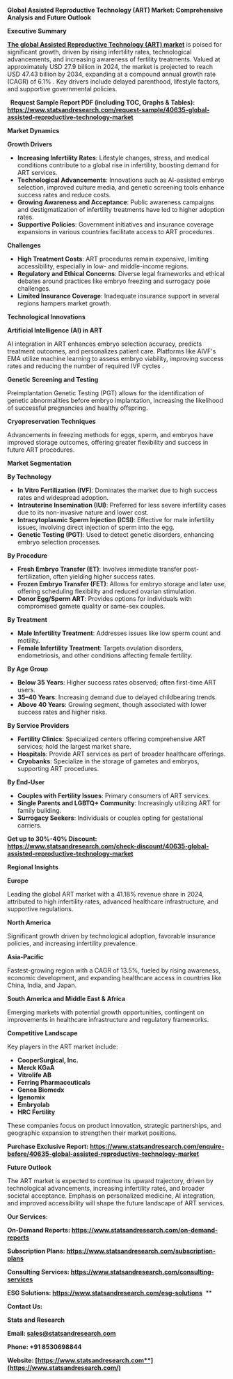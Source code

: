 ﻿**Global Assisted Reproductive Technology (ART) Market: Comprehensive Analysis and Future Outlook**

**Executive Summary**

[**The global Assisted Reproductive Technology (ART) market**](https://www.statsandresearch.com/report/40635-global-assisted-reproductive-technology-market) is poised for significant growth, driven by rising infertility rates, technological advancements, and increasing awareness of fertility treatments. Valued at approximately USD 27.9 billion in 2024, the market is projected to reach USD 47.43 billion by 2034, expanding at a compound annual growth rate (CAGR) of 6.1% . Key drivers include delayed parenthood, lifestyle factors, and supportive governmental policies.

` `**Request Sample Report PDF (including TOC, Graphs & Tables): <https://www.statsandresearch.com/request-sample/40635-global-assisted-reproductive-technology-market>**

**Market Dynamics**

**Growth Drivers**

- **Increasing Infertility Rates**: Lifestyle changes, stress, and medical conditions contribute to a global rise in infertility, boosting demand for ART services.
- **Technological Advancements**: Innovations such as AI-assisted embryo selection, improved culture media, and genetic screening tools enhance success rates and reduce costs.
- **Growing Awareness and Acceptance**: Public awareness campaigns and destigmatization of infertility treatments have led to higher adoption rates.
- **Supportive Policies**: Government initiatives and insurance coverage expansions in various countries facilitate access to ART procedures.

**Challenges**

- **High Treatment Costs**: ART procedures remain expensive, limiting accessibility, especially in low- and middle-income regions.
- **Regulatory and Ethical Concerns**: Diverse legal frameworks and ethical debates around practices like embryo freezing and surrogacy pose challenges.
- **Limited Insurance Coverage**: Inadequate insurance support in several regions hampers market growth.

**Technological Innovations**

**Artificial Intelligence (AI) in ART**

AI integration in ART enhances embryo selection accuracy, predicts treatment outcomes, and personalizes patient care. Platforms like AIVF's EMA utilize machine learning to assess embryo viability, improving success rates and reducing the number of required IVF cycles . 

**Genetic Screening and Testing**

Preimplantation Genetic Testing (PGT) allows for the identification of genetic abnormalities before embryo implantation, increasing the likelihood of successful pregnancies and healthy offspring.

**Cryopreservation Techniques**

Advancements in freezing methods for eggs, sperm, and embryos have improved storage outcomes, offering greater flexibility and success in future ART procedures.

**Market Segmentation**

**By Technology**

- **In Vitro Fertilization (IVF)**: Dominates the market due to high success rates and widespread adoption. 
- **Intrauterine Insemination (IUI)**: Preferred for less severe infertility cases due to its non-invasive nature and lower cost. 
- **Intracytoplasmic Sperm Injection (ICSI)**: Effective for male infertility issues, involving direct injection of sperm into the egg.
- **Genetic Testing (PGT)**: Used to detect genetic disorders, enhancing embryo selection processes.

**By Procedure**

- **Fresh Embryo Transfer (ET)**: Involves immediate transfer post-fertilization, often yielding higher success rates.
- **Frozen Embryo Transfer (FET)**: Allows for embryo storage and later use, offering scheduling flexibility and reduced ovarian stimulation.
- **Donor Egg/Sperm ART**: Provides options for individuals with compromised gamete quality or same-sex couples.

**By Treatment**

- **Male Infertility Treatment**: Addresses issues like low sperm count and motility.
- **Female Infertility Treatment**: Targets ovulation disorders, endometriosis, and other conditions affecting female fertility.

**By Age Group**

- **Below 35 Years**: Higher success rates observed; often first-time ART users.
- **35–40 Years**: Increasing demand due to delayed childbearing trends.
- **Above 40 Years**: Growing segment, though associated with lower success rates and higher risks.

**By Service Providers**

- **Fertility Clinics**: Specialized centers offering comprehensive ART services; hold the largest market share. 
- **Hospitals**: Provide ART services as part of broader healthcare offerings.
- **Cryobanks**: Specialize in the storage of gametes and embryos, supporting ART procedures. 

**By End-User**

- **Couples with Fertility Issues**: Primary consumers of ART services. 
- **Single Parents and LGBTQ+ Community**: Increasingly utilizing ART for family building.
- **Surrogacy Seekers**: Individuals or couples opting for gestational carriers.

**Get up to 30%-40% Discount: <https://www.statsandresearch.com/check-discount/40635-global-assisted-reproductive-technology-market>**

**Regional Insights**

**Europe**

Leading the global ART market with a 41.18% revenue share in 2024, attributed to high infertility rates, advanced healthcare infrastructure, and supportive regulations.

**North America**

Significant growth driven by technological adoption, favorable insurance policies, and increasing infertility prevalence.

**Asia-Pacific**

Fastest-growing region with a CAGR of 13.5%, fueled by rising awareness, economic development, and expanding healthcare access in countries like China, India, and Japan.

**South America and Middle East & Africa**

Emerging markets with potential growth opportunities, contingent on improvements in healthcare infrastructure and regulatory frameworks.

**Competitive Landscape**

Key players in the ART market include: 

- **CooperSurgical, Inc.**
- **Merck KGaA**
- **Vitrolife AB**
- **Ferring Pharmaceuticals**
- **Genea Biomedx**
- **Igenomix**
- **Embryolab**
- **HRC Fertility**

These companies focus on product innovation, strategic partnerships, and geographic expansion to strengthen their market positions.

**Purchase Exclusive Report: <https://www.statsandresearch.com/enquire-before/40635-global-assisted-reproductive-technology-market>**

**Future Outlook**

The ART market is expected to continue its upward trajectory, driven by technological advancements, increasing infertility rates, and broader societal acceptance. Emphasis on personalized medicine, AI integration, and improved accessibility will shape the future landscape of ART services.

**Our Services:** 

**On-Demand Reports: <https://www.statsandresearch.com/on-demand-reports>** 

**Subscription Plans: <https://www.statsandresearch.com/subscription-plans>** 

**Consulting Services: <https://www.statsandresearch.com/consulting-services>** 

**ESG Solutions: <https://www.statsandresearch.com/esg-solutions>** 
**


**Contact Us:** 

**Stats and Research** 

**Email: <sales@statsandresearch.com>** 

**Phone: +91 8530698844** 

**Website: [https://www.statsandresearch.com**](https://www.statsandresearch.com/)**

